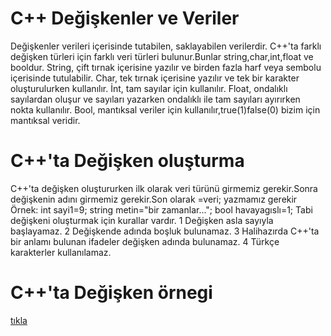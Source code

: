 # C++ Değişkenler ve Veriler

  Değişkenler verileri içerisinde tutabilen, saklayabilen verilerdir.
  C++'ta farklı değişken türleri için farklı veri türleri bulunur.Bunlar string,char,int,float ve booldur.
  String, çift tırnak içerisine yazılır ve birden fazla harf veya sembolu içerisinde tutulabilir.
  Char, tek tırnak içerisine yazılır ve tek bir karakter oluşturulurken kullanılır.
  İnt, tam sayılar için kullanılır.
  Float, ondalıklı sayılardan oluşur ve sayıları yazarken ondalıklı ile tam sayıları ayırırken nokta kullanılır.
  Bool, mantıksal veriler için kullanılır,true(1)false(0) bizim için mantıksal veridir.

  # C++'ta Değişken oluşturma

  C++'ta değişken oluştururken ilk olarak veri türünü girmemiz gerekir.Sonra değişkenin adını girmemiz gerekir.Son olarak =veri; yazmamız gerekir
  Örnek:
  int sayi1=9;
  string metin="bir zamanlar...";
  bool havayagıslı=1;
  Tabi değişkeni oluşturmak için kurallar vardır.
  1 Değişken asla sayıyla başlayamaz.
  2 Değişkende adında boşluk bulunamaz.
  3 Halihazırda C++'ta bir anlamı bulunan ifadeler değişken adında bulunamaz.
  4 Türkçe karakterler kullanılamaz.
  
  # C++'ta Değişken örnegi
  [tıkla](Degiskenler.cpp)
